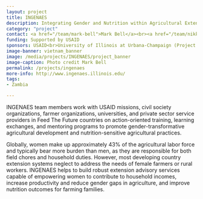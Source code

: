 ```yaml
---
layout: project
title: INGENAES
description: Integrating Gender and Nutrition within Agricultural Extension Services (INGENAES) is developing the capacity of agricultural extension in select low-income countries to provide gender-responsive, nutrition-sensitive services.
category: "project"
contact: <a href="/team/mark-bell">Mark Bell</a><br><a href="/team/nikki-grey-rutamu">Nikki Grey Rutamu</a><br><a href="/team/edye-kuyper">Edye Kuyper</a>
funding: Supported by USAID
sponsors: USAID<br>University of Illinois at Urbana-Champaign (Project Lead)<br>University of Florida<br>UC Davis<br>Cultural Practice, LLC
image-banner: vietnam_banner
image: /media/projects/INGENAES/project_banner
image-caption: Photo credit Mark Bell
permalink: /projects/ingenaes
more-info: http://www.ingenaes.illinois.edu/
tags:
- Zambia

---
```

INGENAES team members work with USAID missions, civil society organizations, farmer organizations, universities, and private sector service providers in Feed The Future countries on action-oriented training, learning exchanges, and mentoring programs to promote gender-transformative agricultural development and nutrition-sensitive agricultural practices.

Globally, women make up approximately 43% of the agricultural labor force and typically bear more burden than men, as they are responsible for both field chores and household duties. However, most developing country extension systems neglect to address the needs of female farmers or rural workers. INGENAES helps to build robust extension advisory services capable of empowering women to contribute to household incomes, increase productivity and reduce gender gaps in agriculture, and improve nutrition outcomes for farming families.
